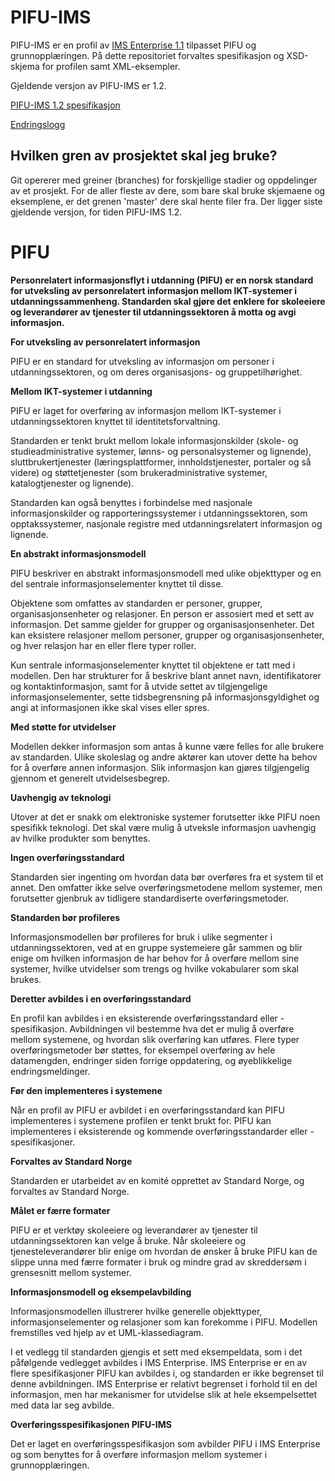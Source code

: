 # PIFU-IMS
PIFU-IMS er en profil av [IMS Enterprise 1.1](http://www.imsglobal.org/enterprise/index.html) tilpasset PIFU og grunnopplæringen. På dette repositoriet forvaltes spesifikasjon og XSD-skjema for profilen samt XML-eksempler.

Gjeldende versjon av PIFU-IMS er 1.2.

[PIFU-IMS 1.2 spesifikasjon](pifu-ims/docs/spesifikasjon.md)

[Endringslogg](pifu-ims/docs/endringslogg.md)

## Hvilken gren av prosjektet skal jeg bruke?
Git opererer med greiner (branches) for forskjellige stadier og oppdelinger av et prosjekt. For de aller fleste av dere, 
som bare skal bruke skjemaene og eksemplene, er det grenen 'master' dere skal hente filer fra. Der ligger siste gjeldende versjon, for tiden PIFU-IMS 1.2.

# PIFU

**Personrelatert informasjonsflyt i utdanning (PIFU) er en norsk standard for utveksling av personrelatert informasjon mellom IKT-systemer i utdanningssammenheng. Standarden skal gjøre det enklere for skoleeiere og leverandører av tjenester til utdanningssektoren å motta og avgi informasjon.**

**For utveksling av personrelatert informasjon**

PIFU er en standard for utveksling av informasjon om personer i utdanningssektoren, og om deres organisasjons- og gruppetilhørighet.

**Mellom IKT-systemer i utdanning**

PIFU er laget for overføring av informasjon mellom IKT-systemer i utdanningssektoren knyttet til identitetsforvaltning.

Standarden er tenkt brukt mellom lokale informasjonskilder (skole- og studieadministrative systemer, lønns- og personalsystemer og lignende), sluttbrukertjenester (læringsplattformer, innholdstjenester, portaler og så videre) og støttetjenester (som brukeradministrative systemer, katalogtjenester og lignende).

Standarden kan også benyttes i forbindelse med nasjonale informasjonskilder og rapporteringssystemer i utdanningssektoren, som opptakssystemer, nasjonale registre med utdanningsrelatert informasjon og lignende.

**En abstrakt informasjonsmodell**

PIFU beskriver en abstrakt informasjonsmodell med ulike objekttyper og en del sentrale informasjonselementer knyttet til disse. 

Objektene som omfattes av standarden er personer, grupper, organisasjonsenheter og relasjoner. En person er assosiert med et sett av informasjon. Det samme gjelder for grupper og organisasjonsenheter. Det kan eksistere relasjoner mellom personer, grupper og organisasjonsenheter, og hver relasjon har en eller flere typer roller.

Kun sentrale informasjonselementer knyttet til objektene er tatt med i modellen. Den har strukturer for å beskrive blant annet navn, identifikatorer og kontaktinformasjon, samt for å utvide settet av tilgjengelige informasjonselementer, sette tidsbegrensning på informasjonsgyldighet og angi at informasjonen ikke skal vises eller spres.

**Med støtte for utvidelser**

Modellen dekker informasjon som antas å kunne være felles for alle brukere av standarden. Ulike skoleslag og andre aktører kan utover dette ha behov for å overføre annen informasjon. Slik informasjon kan gjøres tilgjengelig gjennom et generelt utvidelsesbegrep.

**Uavhengig av teknologi**

Utover at det er snakk om elektroniske systemer forutsetter ikke PIFU noen spesifikk teknologi. Det skal være mulig å utveksle informasjon uavhengig av hvilke produkter som benyttes.

**Ingen overføringsstandard**

Standarden sier ingenting om hvordan data bør overføres fra et system til et annet. Den omfatter ikke selve overføringsmetodene mellom systemer, men forutsetter gjenbruk av tidligere standardiserte overføringsmetoder.

**Standarden bør profileres**

Informasjonsmodellen bør profileres for bruk i ulike segmenter i utdanningssektoren, ved at en gruppe systemeiere går sammen og blir enige om hvilken informasjon de har behov for å overføre mellom sine systemer, hvilke utvidelser som trengs og hvilke vokabularer som skal brukes.

**Deretter avbildes i en overføringsstandard**

En profil kan avbildes i en eksisterende overføringsstandard eller -spesifikasjon. Avbildningen vil bestemme hva det er mulig å overføre mellom systemene, og hvordan slik overføring kan utføres. Flere typer overføringsmetoder bør støttes, for eksempel overføring av hele datamengden, endringer siden forrige oppdatering, og øyeblikkelige endringsmeldinger.

**Før den implementeres i systemene**

Når en profil av PIFU er avbildet i en overføringsstandard kan PIFU implementeres i systemene profilen er tenkt brukt for. PIFU kan implementeres i eksisterende og kommende overføringsstandarder eller -spesifikasjoner.

**Forvaltes av Standard Norge**

Standarden er utarbeidet av en komité opprettet av Standard Norge, og forvaltes av Standard Norge.

**Målet er færre formater**

PIFU er et verktøy skoleeiere og leverandører av tjenester til utdanningssektoren kan velge å bruke. Når skoleeiere og tjenesteleverandører blir enige om hvordan de ønsker å bruke PIFU kan de slippe unna med færre formater i bruk og mindre grad av skreddersøm i grensesnitt mellom systemer.

**Informasjonsmodell og eksempelavbilding**

Informasjonsmodellen illustrerer hvilke generelle objekttyper, informasjonselementer og relasjoner som kan forekomme i PIFU. Modellen fremstilles ved hjelp av et UML-klassediagram.

I et vedlegg til standarden gjengis et sett med eksempeldata, som i det påfølgende vedlegget avbildes i IMS Enterprise. IMS Enterprise er en av flere spesifikasjoner PIFU kan avbildes i, og standarden er ikke begrenset til denne avbildningen. IMS Enterprise er relativt begrenset i forhold til en del informasjon, men har mekanismer for utvidelse slik at hele eksempelsettet med data lar seg avbilde.

**Overføringsspesifikasjonen PIFU-IMS**

Det er laget en overføringsspesifikasjon som avbilder PIFU i IMS Enterprise og som benyttes for å overføre informasjon mellom systemer i grunnopplæringen.
